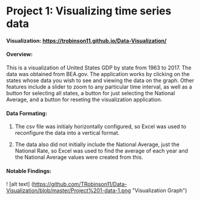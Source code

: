 # Project 1: Visualizing time series data


#### Visualization: https://trobinson11.github.io/Data-Visualization/

#### Overview:

This is a visualization of United States GDP by state from 1963 to 2017. The data was obtained from BEA.gov. 
The application works by clicking on the states whose data you wish to see and viewing the data 
on the graph. Other features include a slider to zoom to any particular time interval, as well
as a button for selecting all states, a button for just selecting the National Average, and a button
for reseting the visualization application. 


#### Data Formating: 
  1. The csv file was initialy horizontally configured, so Excel was used to reconfigure the data into a 
     vertical format.
  
  2. The data also did not initially include the National Average, just the National Rate, so Excel was used
     to find the average of each year and the National Average values were created from this.
     

#### Notable Findings:

! [alt text] (https://github.com/TRobinson11/Data-Visualization/blob/master/Project%201-data-1.png "Visualization Graph")
